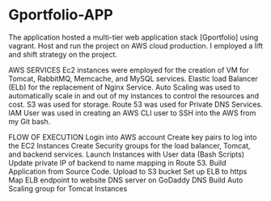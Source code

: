 # Gportfolio-APP
The application hosted a multi-tier web application stack [Gportfolio] using vagrant. Host and run the project on AWS cloud production. I employed a lift and shift strategy on the project.

AWS SERVICES
Ec2 instances were employed for the creation of VM for Tomcat, RabbitMQ, Memcache, and MySQL services.
Elastic load Balancer (ELb) for the replacement of Nginx Service.
Auto Scaling was used to automatically scale in and out of my instances to control the resources and cost.
S3 was used for storage.
Route 53 was used for Private DNS Services.
IAM User was used in creating an AWS CLI user to SSH into the AWS from my Git bash.


FLOW OF EXECUTION
Login into AWS account
Create key pairs to log into the EC2 Instances
Create Security groups for the load balancer, Tomcat, and backend services.
Launch Instances with User data (Bash Scripts)
Update private IP of backend to name mapping in Route 53.
Build Application from Source Code.
Upload to S3 bucket
Set up ELB to https
Map ELB endpoint to website DNS server on GoDaddy DNS
Build Auto Scaling group for Tomcat Instances

